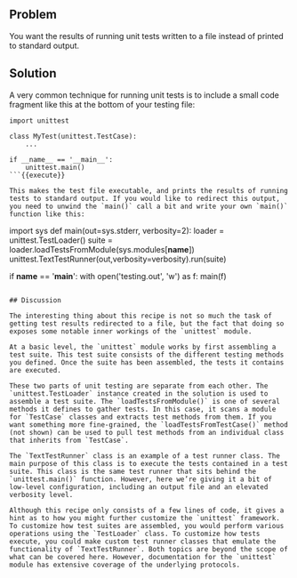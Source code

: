 ## Problem

You want the results of running unit tests written to a file instead of printed to standard output.

## Solution

A very common technique for running unit tests is to include a small code fragment like this at the bottom of your testing file:

```
import unittest

class MyTest(unittest.TestCase):
    ...

if __name__ == '__main__':
    unittest.main()
```{{execute}}

This makes the test file executable, and prints the results of running tests to standard output. If you would like to redirect this output, you need to unwind the `main()` call a bit and write your own `main()` function like this:

```
import sys
def main(out=sys.stderr, verbosity=2):
    loader = unittest.TestLoader()
    suite = loader.loadTestsFromModule(sys.modules[__name__])
    unittest.TextTestRunner(out,verbosity=verbosity).run(suite)

if __name__ == '__main__':
    with open('testing.out', 'w') as f:
        main(f)
```{{execute}}

## Discussion

The interesting thing about this recipe is not so much the task of getting test results redirected to a file, but the fact that doing so exposes some notable inner workings of the `unittest` module.

At a basic level, the `unittest` module works by first assembling a test suite. This test suite consists of the different testing methods you defined. Once the suite has been assembled, the tests it contains are executed.

These two parts of unit testing are separate from each other. The `unittest.TestLoader` instance created in the solution is used to assemble a test suite. The `loadTestsFromModule()` is one of several methods it defines to gather tests. In this case, it scans a module for `TestCase` classes and extracts test methods from them. If you want something more fine-grained, the `loadTestsFromTestCase()` method (not shown) can be used to pull test methods from an individual class that inherits from `TestCase`.

The `TextTestRunner` class is an example of a test runner class. The main purpose of this class is to execute the tests contained in a test suite. This class is the same test runner that sits behind the `unittest.main()` function. However, here we’re giving it a bit of low-level configuration, including an output file and an elevated verbosity level.

Although this recipe only consists of a few lines of code, it gives a hint as to how you might further customize the `unittest` framework. To customize how test suites are assembled, you would perform various operations using the `TestLoader` class. To customize how tests execute, you could make custom test runner classes that emulate the functionality of `TextTestRunner`. Both topics are beyond the scope of what can be covered here. However, documentation for the `unittest` module has extensive coverage of the underlying protocols.